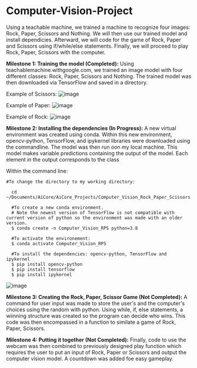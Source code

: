 # Computer-Vision-Project
Using a teachable machine, we trained a machine to recognize four images: Rock, Paper, Scissors and Nothing. 
We will then use our trained model and install dependicies. Afterward, we will code for the game of Rock, Paper and Scissors using if/while/else statements. Finally, we will proceed to play Rock, Paper, Scissors with the computer.


**Milestone 1: Training the model (Completed):**
Using teachablemachine.withgoogle.com, we trained an image model with four different classes: Rock, Paper, Scissors and Nothing. The trained model was then downloaded via TensorFlow and saved in a directory.
  
Example of Scissors: ![image](https://user-images.githubusercontent.com/102431019/163892362-aac51e8e-6d17-4942-9756-fc1d1f4a8211.png)
 
 
 Example of Paper: ![image](https://user-images.githubusercontent.com/102431019/163892481-60a1d385-ffc3-43ed-858f-c6f1b342b956.png)
 
 
 Example of Rock: ![image](https://user-images.githubusercontent.com/102431019/163892568-2eacf2ef-76d2-4a2b-a8dd-66d79f1b9bc0.png)
 
 
**Milestone 2: Installing the dependencies (In Progress):**
A new virtual environment was created using conda. Within this new environment, opencv-python, TensorFlow, and ipykernel libraries were downloaded using the commandline. The model was then run oon my local machine. This model makes variable predictions containing the output of the model. Each element in the output corresponds to the class

Within the command line:

    #To change the directory to my working directory:
    
      cd ~/Documents/AiCore/AiCore_Projects/Computer_Vision_Rock_Paper_Scissors
      
      #To create a new conda environment. 
      # Note the newest version of TensorFlow is not compatible with current version of python so the environment was made with an older version.
      $ conda create -n Computer_Vision_RPS python=3.8
      
      #To activate the environement:
      $ conda activate Computer_Vision_RPS
      
      #To install the dependencies: opencv-python, TensorFlow and ipykernel
      $ pip install opencv-python
      $ pip install tensorflow
      $ pip install ipykernel
      
![image](https://user-images.githubusercontent.com/102431019/164050034-5dd85f6e-cda8-4254-a8e3-ec344959d780.png)

    
  
**Milestone 3: Creating the Rock, Paper, Scissor Game (Not Completed):**
A command for user input was made to store the user's and the computer's choices using the random with python. Using while, if, else statements, a wiinning structure was created so the program can decide who wins. This code was then encompassed in a function to similate a game of Rock, Paper, Scissors.
  
**Milestone 4: Putting it together (Not Completed):**
Finally, code to use the webcam was then combined to previously designed play function which requires the user to put an input of Rock, Paper or Scissors and output the computer vision model. A countdown was added foe easy gameplay.
